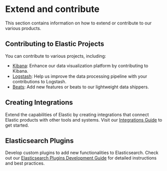 # Extend and contribute

This section contains information on how to extend or contribute to our various products.

## Contributing to Elastic Projects

You can contribute to various projects, including:

- [Kibana](kibana://extend/index.md): Enhance our data visualization platform by contributing to Kibana.
- [Logstash](logstash://extend/index.md): Help us improve the data processing pipeline with your contributions to Logstash.
- [Beats](beats://extend/index.md): Add new features or beats to our lightweight data shippers.

## Creating Integrations

Extend the capabilities of Elastic by creating integrations that connect Elastic products with other tools and systems. Visit our [Integrations Guide](integrations://extend/index.md) to get started.

## Elasticsearch Plugins

Develop custom plugins to add new functionalities to Elasticsearch. Check out our [Elasticsearch Plugins Development Guide](elasticsearch://extend/index.md) for detailed instructions and best practices.

